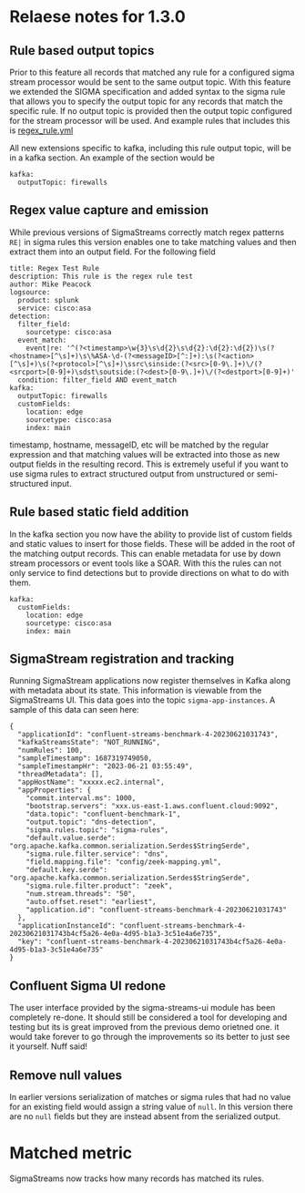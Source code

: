 # Relaese notes for 1.3.0

## Rule based output topics

Prior to this feature all records that matched any rule for a configured sigma stream processor would be sent to the 
same output topic.  With this feature we extended the SIGMA specification and added syntax to the sigma rule that allows 
you to specify the output topic for any records that match the specific rule.  If no output topic is provided then the
output topic configured for the stream processor will be used.  And example rules that includes this is 
[regex_rule.yml](sigma-streams/config/rules/regex_rule.yml)

All new extensions specific to kafka, including this rule output topic, will be in a kafka section.  An example of the 
section would be

```
kafka:
  outputTopic: firewalls
```

## Regex value capture and emission

While previous versions of SigmaStreams correctly match regex patterns `RE|` in sigma rules this version enables one
to take matching values and then extract them into an output field.  For the following field

```
title: Regex Test Rule
description: This rule is the regex rule test
author: Mike Peacock
logsource:
  product: splunk
  service: cisco:asa
detection:
  filter_field:
    sourcetype: cisco:asa
  event_match:
    event|re: '^(?<timestamp>\w{3}\s\d{2}\s\d{2}:\d{2}:\d{2})\s(?<hostname>[^\s]+)\s\%ASA-\d-(?<messageID>[^:]+):\s(?<action>[^\s]+)\s(?<protocol>[^\s]+)\ssrc\sinside:(?<src>[0-9\.]+)\/(?<srcport>[0-9]+)\sdst\soutside:(?<dest>[0-9\.]+)\/(?<destport>[0-9]+)'
  condition: filter_field AND event_match
kafka:
  outputTopic: firewalls
  customFields:
    location: edge
    sourcetype: cisco:asa
    index: main
```

timestamp, hostname, messageID, etc will be matched by the regular expression and that matching values will be extracted
into those as new output fields in the resulting record.  This is extremely useful if you want to use sigma rules to
extract structured output from unstructured or semi-structured input.

## Rule based static field addition

In the kafka section you now have the ability to provide list of custom fields and static values to insert for those 
fields.  These will be added in the root of the matching output records.  This can enable metadata for use by down 
stream processors or event tools like a SOAR. With this the rules can not only service to find detections but to provide
directions on what to do with them.

```
kafka:
  customFields:
    location: edge
    sourcetype: cisco:asa
    index: main
```

## SigmaStream registration and tracking

Running SigmaStream applications now register themselves in Kafka along with metadata about its state.  This information
is viewable from the SigmaStreams UI.  This data goes into the topic `sigma-app-instances`.  A sample of this data can 
seen here:

```
{
  "applicationId": "confluent-streams-benchmark-4-20230621031743",
  "kafkaStreamsState": "NOT_RUNNING",
  "numRules": 100,
  "sampleTimestamp": 1687319749050,
  "sampleTimestampHr": "2023-06-21 03:55:49",
  "threadMetadata": [],
  "appHostName": "xxxxx.ec2.internal",
  "appProperties": {
    "commit.interval.ms": 1000,
    "bootstrap.servers": "xxx.us-east-1.aws.confluent.cloud:9092",
    "data.topic": "confluent-benchmark-1",
    "output.topic": "dns-detection",
    "sigma.rules.topic": "sigma-rules",
    "default.value.serde": "org.apache.kafka.common.serialization.Serdes$StringSerde",
    "sigma.rule.filter.service": "dns",
    "field.mapping.file": "config/zeek-mapping.yml",
    "default.key.serde": "org.apache.kafka.common.serialization.Serdes$StringSerde",
    "sigma.rule.filter.product": "zeek",
    "num.stream.threads": "50",
    "auto.offset.reset": "earliest",
    "application.id": "confluent-streams-benchmark-4-20230621031743"
  },
  "applicationInstanceId": "confluent-streams-benchmark-4-20230621031743b4cf5a26-4e0a-4d95-b1a3-3c51e4a6e735",
  "key": "confluent-streams-benchmark-4-20230621031743b4cf5a26-4e0a-4d95-b1a3-3c51e4a6e735"
}
```

## Confluent Sigma UI redone

The user interface provided by the sigma-streams-ui module has been completely re-done.  It should still be considered
a tool for developing and testing but its is great improved from the previous demo orietned one.  it would take forever 
to go through the improvements so its better to just see it yourself.  Nuff said!

## Remove null values

In earlier versions serialization of matches or sigma rules that had no value for an existing field would assign
a string value of `null`.  In this version there are no `null` fields but they are instead absent from the serialized 
output.

# Matched metric

SigmaStreams now tracks how many records has matched its rules.